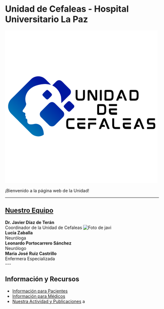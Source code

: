 # Unidad de Cefaleas - Hospital Universitario La Paz
![Logo de la unidad](logo-unidad.png)

¡Bienvenido a la página web de la Unidad!

---

## [Nuestro Equipo](./nuestro-equipo.html)

<div class="team-grid">

  <!-- COLUMNA IZQUIERDA -->
  <div class="column">
    <div class="person">
      <strong>Dr. Javier Díaz de Terán</strong><br>
      Coordinador de la Unidad de Cefaleas
      <img src="foto-javi.peg" alt="Foto de javi">
    </div>
    <div class="person">
      <strong>Lucía Zaballa</strong><br>
      Neuróloga
    </div>
  </div>

  <!-- COLUMNA DERECHA -->
  <div class="column">
    <div class="person">
      <strong>Leonardo Portocarrero Sánchez</strong><br>
      Neurólogo
    </div>
    <div class="person">
      <strong>Maria José Ruiz Castrillo</strong><br>
      Enfermera Especializada
    </div>
  </div>

</div>
---

## Información y Recursos

  *   [Información para Pacientes](./informacion-paciente.html)
  *   [Información para Médicos](./informacion-medicos.html)
  *   [Nuestra Actividad y Publicaciones](./publicaciones.html)
a
